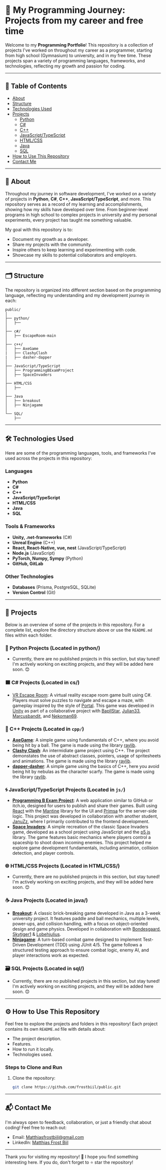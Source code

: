 # 🚀 My Programming Journey: Projects from my career and free time

Welcome to my **Programming Portfolio**! This repository is a collection of projects I've worked on throughout my career as a programmer, starting from high school (Gymnasium) to university, and in my free time. These projects span a variety of programming languages, frameworks, and technologies, reflecting my growth and passion for coding.

---

## 📖 Table of Contents
- [About](#-about)
- [Structure](#%EF%B8%8F-structure)
- [Technologies Used](#technologies-used)
- [Projects](#projects)
  - [Python](#-python-projects)
  - [C#](#-c-projects)
  - [C++](#-c-projects)
  - [JavaScript/TypeScript](#-javascripttypescript-projects)
  - [HTML/CSS](#-htmlcss-projects)
  - [Java](#-java-projects)
  - [SQL](#-sql-projects)
- [How to Use This Repository](#how-to-use-this-repository)
- [Contact Me](#contact-me)

---

## 🌟 About 

Throughout my journey in software development, I've worked on a variety of projects in **Python**, **C#**, **C++**, **JavaScript/TypeScript**, and more. This repository serves as a record of my learning and accomplishments, showing how my skills have developed over time. From beginner-level programs in high school to complex projects in university and my personal experiments, every project has taught me something valuable.

My goal with this repository is to:
- Document my growth as a developer.
- Share my projects with the community.
- Inspire others to keep learning and experimenting with code.
- Showcase my skills to potential collaborators and employers.

---

## 🗂️ Structure

The repository is organized into different section based on the programming language, reflecting my understanding and my development journey in each:

``` plaintext
public/
│
├── python/
│   ├── 
│
├── c#/ 
│   ├── EscapeRoom-main
│
├── c++/ 
│   ├── AxeGame
|   ├── ClashyClash
|   ├── dasher-dapper
│
├── JavaScript/TypeScript 
│   ├── ProgrammingBExamProject
│   ├── SpaceInvaders
│
├── HTML/CSS 
│   ├── 
│
├── Java 
│   ├── breakout
│   ├── Ninjagame
│
└── SQL/
    ├── 
```

---

## 🛠️ Technologies Used

Here are some of the programming languages, tools, and frameworks I've used across the projects in this repository:

### Languages
- **Python**
- **C#**
- **C++**
- **JavaScript/TypeScript**
- **HTML/CSS**
- **Java**
- **SQL**

### Tools & Frameworks
- **Unity, .net-frameworks** (C#)
- **Unreal Engine** (C++)
- **React, React-Native, vue, nest** (JavaScript/TypeScript)
- **Node.js** (JavaScript)
- **PyTorch, Numpy, Sympy** (Python)
- **GitHub, GitLab**

### Other Technologies
- **Databases** (Prisma, PostgreSQL, SQLite)
- **Version Control** (Git)

---

## 🧩 Projects

Below is an overview of some of the projects in this repository. For a complete list, explore the directory structure above or use the `README.md` files within each folder.

### 🐍 Python Projects (Located in python/)
- Currently, there are no published projects in this section, but stay tuned! I'm actively working on exciting projects, and they will be added here soon. 😊

### 🟦 C# Projects (Located in cs/)
- [VR Escape Room](cs/EscapeRoom-main): A virtual reality escape room game built using C#. Players must solve puzzles to navigate and escape a maze, with gameplay inspired by the style of [Portal](https://store.steampowered.com/app/400/Portal/). This game was developed in [Unity](https://unity.com/) as part of a collaborative project with [BapllStar](https://github.com/BapllStar), [Julian33](https://github.com/julian33), [Marcusbandit](https://github.com/marcusbandit), and [Nekoman69](https://github.com/Nekoman69).
  
### 🦖 C++ Projects (Located in `cpp/`)
- **[AxeGame](cpp/AxeGame/)**: A simple game using fundamentals of C++, where you avoid being hit by a ball. The game is made using the library [raylib](https://www.raylib.com/).
- **[Clashy Clash](cpp/AxeGame/)**: An intermidiate game project using C++. The project demonstates the use of abstract classes, pointers, usage of spritesheets and animations. The game is made using the library [raylib](https://www.raylib.com/).
- **[dapper-dasher](cpp/dapper-dasher/)**: A simple game using the basics of C++, here you avoid being hit by nebulas as the character scarfy. The game is made using the library [raylib](https://www.raylib.com/).

### 🌀 JavaScript/TypeScript Projects (Located in `js/`)
- **[Programming B Exam Project](js/ProgrammingBExamProject/)**: A web application similar to GitHub or itch.io, designed for users to publish and share their games. Built using [React](https://react.dev/) with the [Mantine](https://mantine.dev/) library for the UI and [Primsa](https://www.prisma.io/) for the server-side logic. This project was developed in collaboration with another student, [JanuZz](https://github.com/JanuZz), where I primarily contributed to the frontend development.
- **[Space Invaders](js/SpaceInvaders)**: A simple recreation of the classic Space Invaders game, developed as a school project using JavaScript and the [p5.js](https://p5js.org/) library. The game features basic mechanics where players control a spaceship to shoot down incoming enemies. This project helped me explore game development fundamentals, including animation, collision detection, and player controls.

### 🌐 HTML/CSS Projects (Located in HTML/CSS/)
- Currently, there are no published projects in this section, but stay tuned! I'm actively working on exciting projects, and they will be added here soon. 😊

### ☕ Java Projects (Located in java/)
- **[Breakout](java/Breakout)**: A classic brick-breaking game developed in Java as a 3-week university project. It features paddle and ball mechanics, multiple levels, power-ups, and collision handling, with a focus on object-oriented design and game physics. Developed in collaboration with [Bondesgaard](https://github.com/bondegaard), [Skytiger1](https://github.com/skytiger1) & [Lobehjulius](https://github.com/Lobehjulius).
- **[Ninjagame](java/Ninjagame)**: A turn-based combat game designed to implement Test-Driven Development (TDD) using JUnit 4/5. The game follows a structured testing approach to ensure combat logic, enemy AI, and player interactions work as expected.

### 🗃️ SQL Projects (Located in sql/)
- Currently, there are no published projects in this section, but stay tuned! I'm actively working on exciting projects, and they will be added here soon. 😊

---

## ⚙️ How to Use This Repository

Feel free to explore the projects and folders in this repository! Each project contains its own `README.md` file with details about:
- The project description.
- Features.
- How to run it locally.
- Technologies used.

### Steps to Clone and Run
1. Clone the repository:
   ```bash
   git clone https://github.com/frostbiil/public.git

---

## 📬 Contact Me
I'm always open to feedback, collaboration, or just a friendly chat about coding! Feel free to reach out:

- Email: Matthiasfrostbiil@gmail.com
- LinkedIn: [Matthias Frost Biil](https://www.linkedin.com/in/matthias-frost-biil-a1469a198/)

---

Thank you for visiting my repository! 🎉 I hope you find something interesting here. If you do, don't forget to ⭐️ star the repository!
